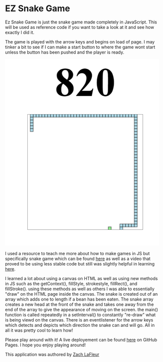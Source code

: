 # EZ Snake Game

Ez Snake Game is just the snake game made completely in JavaScript. This will be used as reference code if you want to take a look at it and see how exactly I did it.

The game is played with the arrow keys and begins on load of page. I may tinker a bit to see if I can make a start button to where the game wont start unless the button has been pushed and the player is ready.

![EZ Snake Game](./img/SnakeGame.PNG)

I used a resource to teach me more about how to make games in JS but specifically snake game which can be found [here](https://www.educative.io/blog/javascript-snake-game-tutorial) as well as a video that proved to be using less stable code but still was slightly helpful in learning [here](https://www.youtube.com/watch?v=9TcU2C1AACw&feature=emb_logo).

I learned a lot about using a canvas on HTML as well as using new methods in JS such as the getContext(), fillStyle, strokestyle, fillRect(), and fillStroke(). using these methods as well as others I was able to essentially "draw" on the HTML page inside the canvas. The snake is created out of an array which adds one to length if a bean has been eaten. The snake array creates a new head at the front of the snake and takes one away from the end of the array to give the appearance of moving on the screen. the main() function is called repeatedly in a setInterval() to constantly "re-draw" what is being viewd on the canvas. There is an eventlistener for the arrow keys which detects and depicts which direction the snake can and will go. All in all it was pretty cool to learn how! 

Please play around with it! A live deployement can be found [here](https://mrcartree.github.io/ez-snake-game/) on GitHub Pages. I hope you enjoy playing around!

This application was authored by [Zach LaFleur](https://github.com/MrCartree)